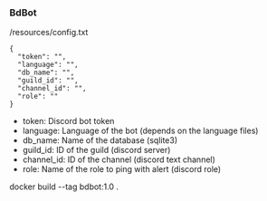 ### BdBot

/resources/config.txt
```
{
  "token": "",
  "language": "",
  "db_name": "",
  "guild_id": "",
  "channel_id": "",
  "role": ""
}
```

- token: Discord bot token
- language: Language of the bot (depends on the language files)
- db_name: Name of the database (sqlite3)
- guild_id: ID of the guild (discord server)
- channel_id: ID of the channel (discord text channel)
- role: Name of the role to ping with alert (discord role)

docker build --tag bdbot:1.0 .